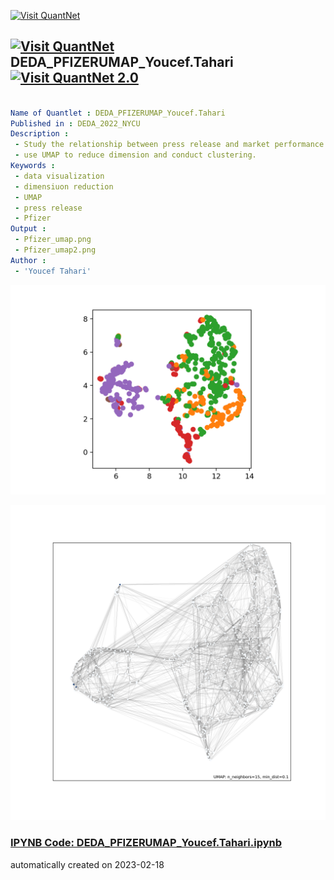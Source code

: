 [<img src="https://github.com/QuantLet/Styleguide-and-FAQ/blob/master/pictures/banner.png" width="888" alt="Visit QuantNet">](http://quantlet.de/)

## [<img src="https://github.com/QuantLet/Styleguide-and-FAQ/blob/master/pictures/qloqo.png" alt="Visit QuantNet">](http://quantlet.de/) **DEDA_PFIZERUMAP_Youcef.Tahari** [<img src="https://github.com/QuantLet/Styleguide-and-FAQ/blob/master/pictures/QN2.png" width="60" alt="Visit QuantNet 2.0">](http://quantlet.de/)

```yaml

Name of Quantlet : DEDA_PFIZERUMAP_Youcef.Tahari
Published in : DEDA_2022_NYCU
Description : 
 - Study the relationship between press release and market performance with the case of Pfizer during the pandemic.
 - use UMAP to reduce dimension and conduct clustering. 
Keywords :
 - data visualization
 - dimensiuon reduction
 - UMAP
 - press release
 - Pfizer
Output :
 - Pfizer_umap.png
 - Pfizer_umap2.png
Author : 
 - 'Youcef Tahari'

```

![Picture1](Pfizer_umap.png)

![Picture2](Pfizer_umap2.png)

### [IPYNB Code: DEDA_PFIZERUMAP_Youcef.Tahari.ipynb](DEDA_PFIZERUMAP_Youcef.Tahari.ipynb)


automatically created on 2023-02-18